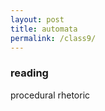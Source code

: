 ```yaml
---  
layout: post  
title: automata 
permalink: /class9/  
---  
```




### reading
procedural rhetoric
